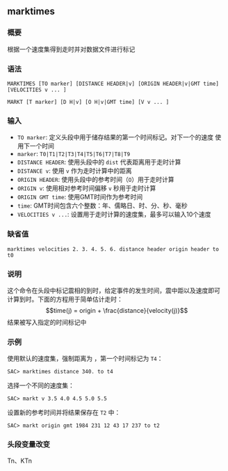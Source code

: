 ## marktimes

### 概要

根据一个速度集得到走时并对数据文件进行标记

### 语法

``` {.bash}
MARKTIMES [TO marker] [DISTANCE HEADER|v] [ORIGIN HEADER|v|GMT time] [VELOCITIES v ... ]
```
``` {.bash}
MARKT [T marker] [D H|v] [O H|v|GMT time] [V v ... ]
```

### 输入

- `TO marker`: 定义头段中用于储存结果的第一个时间标记。对下一个的速度
    使用下一个时间
- `marker`: `T0|T1|T2|T3|T4|T5|T6|T7|T8|T9`
- `DISTANCE HEADER`: 使用头段中的 `dist` 代表距离用于走时计算
- `DISTANCE v`: 使用 `v` 作为走时计算中的距离
- `ORIGIN HEADER`: 使用头段中的参考时间（`O`）用于走时计算
- `ORIGIN v`: 使用相对参考时间偏移 `v` 秒用于走时计算
- `ORIGIN GMT time`: 使用GMT时间作为参考时间
- `time`: GMT时间包含六个整数：年、儒略日、时、分、秒、毫秒
- `VELOCITIES v ...`: 设置用于走时计算的速度集，最多可以输入10个速度

### 缺省值

``` {.bash}
marktimes velocities 2. 3. 4. 5. 6. distance header origin header to t0
```

### 说明

这个命令在头段中标记震相的到时，给定事件的发生时间，震中距以及速度即可
计算到时。下面的方程用于简单估计走时：
$$time(j) = origin + \frac{distance}{velocity(j)}$$
结果被写入指定的时间标记中

### 示例

使用默认的速度集，强制距离为 ，第一个时间标记为 `T4`：

``` {.bash}
SAC> marktimes distance 340. to t4
```

选择一个不同的速度集：

``` {.bash}
SAC> markt v 3.5 4.0 4.5 5.0 5.5
```

设置新的参考时间并将结果保存在 `T2` 中：

``` {.bash}
SAC> markt origin gmt 1984 231 12 43 17 237 to t2
```

### 头段变量改变

Tn、KTn
